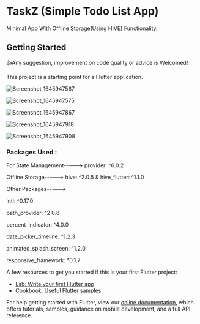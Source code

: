 # TaskZ (Simple Todo List App)

Minimal App With Offline Storage(Using HIVE) Functionality. 


## Getting Started

👍Any suggestion, improvement on code quality or advice is Welcomed!

This project is a starting point for a Flutter application.

![Screenshot_1645947567](https://user-images.githubusercontent.com/100121482/155873884-9f557c8a-05f6-4b26-8ce2-c98aa1793e8e.png)

![Screenshot_1645947575](https://user-images.githubusercontent.com/100121482/155873930-b8b8803b-133b-41a2-aafa-f10cd59ecdfa.png)

![Screenshot_1645947867](https://user-images.githubusercontent.com/100121482/155873851-4b63bc3a-876b-4ecf-94fc-16357ea30464.png)

![Screenshot_1645947918](https://user-images.githubusercontent.com/100121482/155873981-275d44e2-ac75-4253-942c-3a43c54e4e86.png)

![Screenshot_1645947908](https://user-images.githubusercontent.com/100121482/155873959-f909e07b-e5b4-4aa2-a574-edca43e7472e.png)


### Packages Used :
For State Management-----> provider: ^6.0.2       
         
Offline Storage-----> hive: ^2.0.5 & hive_flutter: ^1.1.0
  
Other Packages----->

  intl: ^0.17.0  
  
  path_provider: ^2.0.8
  
  percent_indicator: ^4.0.0
  
  date_picker_timeline: ^1.2.3
  
  animated_splash_screen: ^1.2.0
  
  responsive_framework: ^0.1.7

A few resources to get you started if this is your first Flutter project:

- [Lab: Write your first Flutter app](https://flutter.dev/docs/get-started/codelab)
- [Cookbook: Useful Flutter samples](https://flutter.dev/docs/cookbook)

For help getting started with Flutter, view our
[online documentation](https://flutter.dev/docs), which offers tutorials,
samples, guidance on mobile development, and a full API reference.
